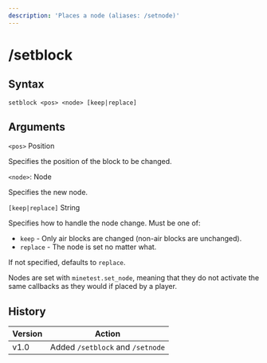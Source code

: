 ```yaml
---
description: 'Places a node (aliases: /setnode)'
---
```


# /setblock

## Syntax

`setblock <pos> <node> [keep|replace]`

## Arguments

`<pos>` Position

Specifies the position of the block to be changed.

`<node>`: Node

Specifies the new node.

`[keep|replace]` String

Specifies how to handle the node change. Must be one of:

* `keep` - Only air blocks are changed (non-air blocks are unchanged).
* `replace` - The node is set no matter what.

If not specified, defaults to `replace`.

Nodes are set with `minetest.set_node`, meaning that they do not activate the same callbacks as they would if placed by a player.

## History

| Version | Action                           |
| ------- | -------------------------------- |
| v1.0    | Added `/setblock` and `/setnode` |
